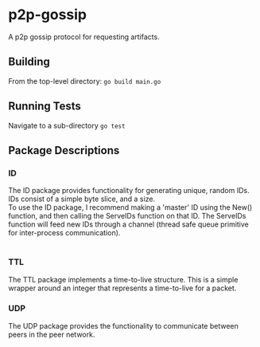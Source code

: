 # p2p-gossip
A p2p gossip protocol for requesting artifacts.

## Building
From the top-level directory:
`go build main.go`

## Running Tests
Navigate to a sub-directory
`go test`

## Package Descriptions
### ID
The ID package provides functionality for generating unique, random IDs. IDs consist of a simple byte slice, and a size.
<br />
To use the ID package, I recommend making a 'master' ID using the New() function, and then calling the ServeIDs function on that ID.
The ServeIDs function will feed new IDs through a channel (thread safe queue primitive for inter-process communication).
<br /><br />

### TTL
The TTL package implements a time-to-live structure. This is a simple wrapper around an integer that represents a
time-to-live for a packet.

### UDP
The UDP package provides the functionality to communicate between peers in the peer network.
